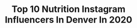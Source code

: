 ---
title: Top 10 Nutrition Instagram Influencers In Denver In 2020
description: >-
  Find top nutrition Instagram influencers in Denver in 2020. Most popular hashtags: #fitness #workout #fitnessmotivation #nutrition.
platform: Instagram
profiles:
  - username: "livlaflift58"
    fullname: >-
      Allie Rose Grodzki
    location: "United States"
    followers: 37789
    engagement: 115
    commentsToLikes: 0.015663
    id: ck0u05fu7snnk0i19uqhqkujo
    verified: false
    hashtags: "#monday, #denverchiropractor, #pacing, #nutrition"
  - username: "cassidy_lancemcwherter"
    fullname: >-
      C A S S  LANCE-MCWHERTER
    location: "United States"
    followers: 125926
    engagement: 151
    commentsToLikes: 0.013741
    id: ck0w79sdpcgyf0i19wxpy977s
    verified: true
    hashtags: "#bornprimitiveathlete, #recovery, #bornprimativeathlete, #miami"
  - username: "_brialee"
    fullname: >-
      Bria Lee
    location: "United States"
    followers: 72262
    engagement: 535
    commentsToLikes: 0.038009
    id: ck1354hvrznx70i1955ojh1p3
    verified: false
    hashtags: "#redrocks, #home, #strongwomen, #dothework"
  - username: "kellstone35"
    fullname: >-
      Kelly Stone, DPT, CSCS, Pn1
    location: "United States"
    followers: 66564
    engagement: 852
    commentsToLikes: 0.042719
    id: ck6u3ngp6ys8e0j71iwstpeoo
    verified: false
    hashtags: "#mondaymotivation, #covid19, #tuesdaymotivation, #fitnessfreaks"
  - username: "clayharbs82"
    fullname: >-
      Clay Harbor
    location: "United States"
    followers: 265575
    engagement: 339
    commentsToLikes: 0.013784
    id: ck0w0lei2eskx0i19jgicaqdq
    verified: true
    hashtags: "#stomachstillhurts, #saturdayvibes, #offensedefense, #proofwebothsurvivedparadise"
  - username: "_jdodson"
    fullname: >-
      Jeremy Dodson
    location: "United States"
    followers: 17557
    engagement: 281
    commentsToLikes: 0.009858
    id: ck0u0dbqmtf830i19v0kpippt
    verified: true
    hashtags: "#healthylifestyle, #actionshot, #mentalhealth, #health"
  - username: "lil_miss_hk"
    fullname: >-
      HK
    location: "United States"
    followers: 85148
    engagement: 118
    commentsToLikes: 0.079159
    id: ck8t7y9pkiehi0j78ekklakaj
    verified: false
    hashtags: "#billieeilishedits, #pinkchristmas, #quarantine, #ombrehair"
  - username: "_k.lo_"
    fullname: >-
      • Kelsie Sievers •
    location: "United States"
    followers: 11287
    engagement: 568
    commentsToLikes: 0.107404
    id: ck13cfind033c0i195xxwiob8
    verified: false
    hashtags: "#fitchick, #workoutmotivation, #mentalhealth, #selflove"
  - username: "mattsydal"
    fullname: >-
      Sydal, Matt
    location: "United States"
    followers: 168461
    engagement: 172
    commentsToLikes: 0.014209
    id: ck0txw3nxkp8z0i19myk5cbey
    verified: true
    hashtags: "#fitness, #love, #njpw, #evolve"
  - username: "sierralanae"
    fullname: >-
      Sierra
    location: "United States"
    followers: 15388
    engagement: 124
    commentsToLikes: 0.012913
    id: ck6u1ft0clh600j71qrnfuask
    verified: false
    hashtags: "#sister, #london, #headshot, #gym"
---